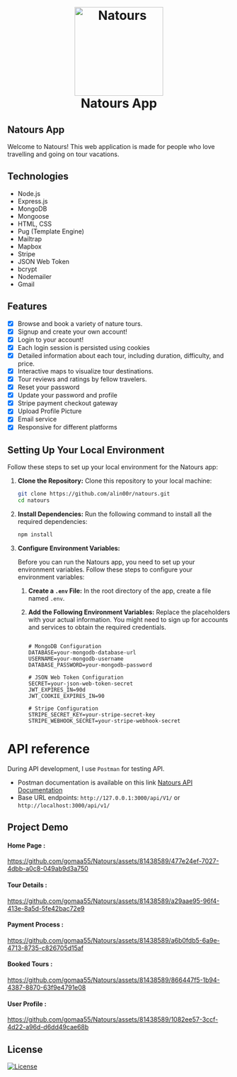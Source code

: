 <h1 align="center">
  <br>
  <a href="https://natours-api-z82r.onrender.com/"><img src="https://github.com/lgope/Natours/blob/master/public/img/logo-green-round.png" alt="Natours" width="200"></a>
  <br>
  Natours App
  <br>
</h1>
  
## Natours App 

Welcome to Natours! This web application is made for people who love travelling and going on tour vacations.



## Technologies 

- Node.js
- Express.js
- MongoDB
- Mongoose
- HTML, CSS
- Pug (Template Engine)
- Mailtrap
- Mapbox
- Stripe
- JSON Web Token
- bcrypt
- Nodemailer
- Gmail
  
## Features 

- [x] Browse and book a variety of nature tours.
- [x] Signup and create your own account!
- [x] Login to your account!
- [x] Each login session is persisted using cookies
- [x] Detailed information about each tour, including duration, difficulty, and price.
- [x] Interactive maps to visualize tour destinations.
- [x] Tour reviews and ratings by fellow travelers.
- [x] Reset your password
- [x] Update your password and profile
- [x] Stripe payment checkout gateway 
- [x] Upload Profile Picture
- [x] Email service 
- [x] Responsive for different platforms

## Setting Up Your Local Environment

Follow these steps to set up your local environment for the Natours app:

1. **Clone the Repository:**
   Clone this repository to your local machine:
   ```bash
   git clone https://github.com/alin00r/natours.git
   cd natours
   ```
2. **Install Dependencies:**
   Run the following command to install all the required dependencies:
   ```bash
   npm install
   ```
3. **Configure Environment Variables:**

   Before you can run the Natours app, you need to set up your environment variables. Follow these steps to configure your environment variables:

   1. **Create a `.env` File:**
      In the root directory of the app, create a file named `.env`.

   2. **Add the Following Environment Variables:**
      Replace the placeholders with your actual information. You might need to sign up for accounts and services to obtain the required credentials.

      ```dotenv

      # MongoDB Configuration
      DATABASE=your-mongodb-database-url
      USERNAME=your-mongodb-username
      DATABASE_PASSWORD=your-mongodb-password

      # JSON Web Token Configuration
      SECRET=your-json-web-token-secret
      JWT_EXPIRES_IN=90d
      JWT_COOKIE_EXPIRES_IN=90

      # Stripe Configuration
      STRIPE_SECRET_KEY=your-stripe-secret-key
      STRIPE_WEBHOOK_SECRET=your-stripe-webhook-secret

      ```

# API reference

During API development, I use `Postman` for testing API.

- Postman documentation is available on this link [Natours API Documentation](https://documenter.getpostman.com/view/32375212/2sA2r3YQxj)
- Base URL endpoints: `http://127.0.0.1:3000/api/V1/` or `http://localhost:3000/api/v1/`

## Project Demo 

#### Home Page :
https://github.com/gomaa55/Natours/assets/81438589/477e24ef-7027-4dbb-a0c8-049ab9d3a750

#### Tour Details :
https://github.com/gomaa55/Natours/assets/81438589/a29aae95-96f4-413e-8a5d-5fe42bac72e9

#### Payment Process :
https://github.com/gomaa55/Natours/assets/81438589/a6b0fdb5-6a9e-4713-8735-c826705d15af

#### Booked Tours :
https://github.com/gomaa55/Natours/assets/81438589/866447f5-1b94-4387-8870-63f9e4791e08

#### User Profile :
https://github.com/gomaa55/Natours/assets/81438589/1082ee57-3ccf-4d22-a96d-d6dd49cae68b



## License

[![License](https://img.shields.io/:License-MIT-blue.svg?style=flat-square)](http://badges.mit-license.org)

